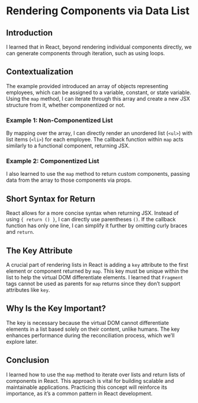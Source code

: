 # Rendering Components via Data List

## Introduction  
I learned that in React, beyond rendering individual components directly, we can generate components through iteration, such as using loops.

## Contextualization  
The example provided introduced an array of objects representing employees, which can be assigned to a variable, constant, or state variable. Using the `map` method, I can iterate through this array and create a new JSX structure from it, whether componentized or not.  

### Example 1: Non-Componentized List  
By mapping over the array, I can directly render an unordered list (`<ul>`) with list items (`<li>`) for each employee. The callback function within `map` acts similarly to a functional component, returning JSX.  

### Example 2: Componentized List  
I also learned to use the `map` method to return custom components, passing data from the array to those components via props.  

## Short Syntax for Return  
React allows for a more concise syntax when returning JSX. Instead of using `{ return () }`, I can directly use parentheses `()`. If the callback function has only one line, I can simplify it further by omitting curly braces and `return`.  

## The Key Attribute  
A crucial part of rendering lists in React is adding a `key` attribute to the first element or component returned by `map`. This key must be unique within the list to help the virtual DOM differentiate elements. I learned that `Fragment` tags cannot be used as parents for `map` returns since they don’t support attributes like `key`.  

## Why Is the Key Important?  
The key is necessary because the virtual DOM cannot differentiate elements in a list based solely on their content, unlike humans. The key enhances performance during the reconciliation process, which we’ll explore later.  

## Conclusion  
I learned how to use the `map` method to iterate over lists and return lists of components in React. This approach is vital for building scalable and maintainable applications. Practicing this concept will reinforce its importance, as it’s a common pattern in React development.